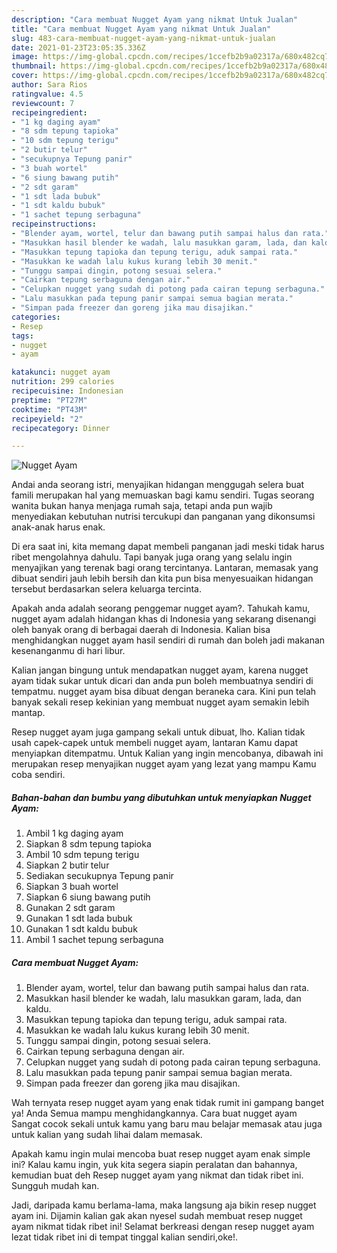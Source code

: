 ```yaml
---
description: "Cara membuat Nugget Ayam yang nikmat Untuk Jualan"
title: "Cara membuat Nugget Ayam yang nikmat Untuk Jualan"
slug: 483-cara-membuat-nugget-ayam-yang-nikmat-untuk-jualan
date: 2021-01-23T23:05:35.336Z
image: https://img-global.cpcdn.com/recipes/1ccefb2b9a02317a/680x482cq70/nugget-ayam-foto-resep-utama.jpg
thumbnail: https://img-global.cpcdn.com/recipes/1ccefb2b9a02317a/680x482cq70/nugget-ayam-foto-resep-utama.jpg
cover: https://img-global.cpcdn.com/recipes/1ccefb2b9a02317a/680x482cq70/nugget-ayam-foto-resep-utama.jpg
author: Sara Rios
ratingvalue: 4.5
reviewcount: 7
recipeingredient:
- "1 kg daging ayam"
- "8 sdm tepung tapioka"
- "10 sdm tepung terigu"
- "2 butir telur"
- "secukupnya Tepung panir"
- "3 buah wortel"
- "6 siung bawang putih"
- "2 sdt garam"
- "1 sdt lada bubuk"
- "1 sdt kaldu bubuk"
- "1 sachet tepung serbaguna"
recipeinstructions:
- "Blender ayam, wortel, telur dan bawang putih sampai halus dan rata."
- "Masukkan hasil blender ke wadah, lalu masukkan garam, lada, dan kaldu."
- "Masukkan tepung tapioka dan tepung terigu, aduk sampai rata."
- "Masukkan ke wadah lalu kukus kurang lebih 30 menit."
- "Tunggu sampai dingin, potong sesuai selera."
- "Cairkan tepung serbaguna dengan air."
- "Celupkan nugget yang sudah di potong pada cairan tepung serbaguna."
- "Lalu masukkan pada tepung panir sampai semua bagian merata."
- "Simpan pada freezer dan goreng jika mau disajikan."
categories:
- Resep
tags:
- nugget
- ayam

katakunci: nugget ayam 
nutrition: 299 calories
recipecuisine: Indonesian
preptime: "PT27M"
cooktime: "PT43M"
recipeyield: "2"
recipecategory: Dinner

---
```



![Nugget Ayam](https://img-global.cpcdn.com/recipes/1ccefb2b9a02317a/680x482cq70/nugget-ayam-foto-resep-utama.jpg)

Andai anda seorang istri, menyajikan hidangan menggugah selera buat famili merupakan hal yang memuaskan bagi kamu sendiri. Tugas seorang  wanita bukan hanya menjaga rumah saja, tetapi anda pun wajib menyediakan kebutuhan nutrisi tercukupi dan panganan yang dikonsumsi anak-anak harus enak.

Di era  saat ini, kita memang dapat membeli panganan jadi meski tidak harus ribet mengolahnya dahulu. Tapi banyak juga orang yang selalu ingin menyajikan yang terenak bagi orang tercintanya. Lantaran, memasak yang dibuat sendiri jauh lebih bersih dan kita pun bisa menyesuaikan hidangan tersebut berdasarkan selera keluarga tercinta. 



Apakah anda adalah seorang penggemar nugget ayam?. Tahukah kamu, nugget ayam adalah hidangan khas di Indonesia yang sekarang disenangi oleh banyak orang di berbagai daerah di Indonesia. Kalian bisa menghidangkan nugget ayam hasil sendiri di rumah dan boleh jadi makanan kesenanganmu di hari libur.

Kalian jangan bingung untuk mendapatkan nugget ayam, karena nugget ayam tidak sukar untuk dicari dan anda pun boleh membuatnya sendiri di tempatmu. nugget ayam bisa dibuat dengan beraneka cara. Kini pun telah banyak sekali resep kekinian yang membuat nugget ayam semakin lebih mantap.

Resep nugget ayam juga gampang sekali untuk dibuat, lho. Kalian tidak usah capek-capek untuk membeli nugget ayam, lantaran Kamu dapat menyiapkan ditempatmu. Untuk Kalian yang ingin mencobanya, dibawah ini merupakan resep menyajikan nugget ayam yang lezat yang mampu Kamu coba sendiri.

<!--inarticleads1-->

##### Bahan-bahan dan bumbu yang dibutuhkan untuk menyiapkan Nugget Ayam:

1. Ambil 1 kg daging ayam
1. Siapkan 8 sdm tepung tapioka
1. Ambil 10 sdm tepung terigu
1. Siapkan 2 butir telur
1. Sediakan secukupnya Tepung panir
1. Siapkan 3 buah wortel
1. Siapkan 6 siung bawang putih
1. Gunakan 2 sdt garam
1. Gunakan 1 sdt lada bubuk
1. Gunakan 1 sdt kaldu bubuk
1. Ambil 1 sachet tepung serbaguna




<!--inarticleads2-->

##### Cara membuat Nugget Ayam:

1. Blender ayam, wortel, telur dan bawang putih sampai halus dan rata.
1. Masukkan hasil blender ke wadah, lalu masukkan garam, lada, dan kaldu.
1. Masukkan tepung tapioka dan tepung terigu, aduk sampai rata.
1. Masukkan ke wadah lalu kukus kurang lebih 30 menit.
1. Tunggu sampai dingin, potong sesuai selera.
1. Cairkan tepung serbaguna dengan air.
1. Celupkan nugget yang sudah di potong pada cairan tepung serbaguna.
1. Lalu masukkan pada tepung panir sampai semua bagian merata.
1. Simpan pada freezer dan goreng jika mau disajikan.




Wah ternyata resep nugget ayam yang enak tidak rumit ini gampang banget ya! Anda Semua mampu menghidangkannya. Cara buat nugget ayam Sangat cocok sekali untuk kamu yang baru mau belajar memasak atau juga untuk kalian yang sudah lihai dalam memasak.

Apakah kamu ingin mulai mencoba buat resep nugget ayam enak simple ini? Kalau kamu ingin, yuk kita segera siapin peralatan dan bahannya, kemudian buat deh Resep nugget ayam yang nikmat dan tidak ribet ini. Sungguh mudah kan. 

Jadi, daripada kamu berlama-lama, maka langsung aja bikin resep nugget ayam ini. Dijamin kalian gak akan nyesel sudah membuat resep nugget ayam nikmat tidak ribet ini! Selamat berkreasi dengan resep nugget ayam lezat tidak ribet ini di tempat tinggal kalian sendiri,oke!.

